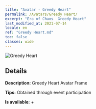 ```yaml
---
title: "Avatar - Greedy Heart"
permalink: /Avatars/Greedy Heart/
excerpt: "Era of Chaos  Greedy Heart"
last_modified_at: 2021-07-14
locale: en
ref: "Greedy Heart.md"
toc: false
classes: wide
---
```

 ![Greedy Heart](/images/a/avatarFrame_75.png)

## Details

 **Description:** Greedy Heart Avatar Frame 

 **Tips:** Obtained through event participation 

 **Is available:**  + 

